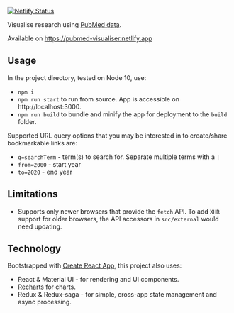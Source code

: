 [![Netlify Status](https://api.netlify.com/api/v1/badges/4a7fadb4-3456-46e4-b1bc-eeb919985dbe/deploy-status)](https://app.netlify.com/sites/blissful-bartik-e24992/deploys)

Visualise research using [PubMed data](https://www.ncbi.nlm.nih.gov/books/NBK3827).

Available on https://pubmed-visualiser.netlify.app

## Usage

In the project directory, tested on Node 10, use:
* `npm i`
* `npm run start` to run from source. App is accessible on http://localhost:3000.
* `npm run build` to bundle and minify the app for deployment to the `build` folder.

Supported URL query options that you may be interested in to create/share bookmarkable links are:
* `q=searchTerm` - term(s) to search for. Separate multiple terms with a `|`
* `from=2000` - start year
* `to=2020` - end year

## Limitations

* Supports only newer browsers that provide the `fetch` API. To add `XHR` support for older browsers, the API accessors in `src/external` would need updating.

## Technology

Bootstrapped with [Create React App](https://github.com/facebook/create-react-app), this project also uses:
* React & Material UI - for rendering and UI components.
* [Recharts](https://recharts.org/) for charts.
* Redux & Redux-saga - for simple, cross-app state management and async processing.